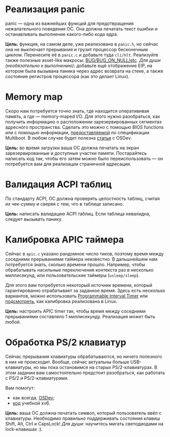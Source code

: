 # Реализация panic
panic — одна из важнейших функций для предотвращения нежалательного поведения ОС. Она должна печатать текст ошибки и останавливать выполнение какого-либо кода ядра.

**Цель:** функция, на самом деле, уже реализована в `panic.h`, но сейчас она не выключает прерывания и грузит процессор бесконечным циклом. Перенесите её в `panic.c` и добавьте туда `cli/hlt`. Реализуйте также полезные asset-like макросы: [BUG/BUG_ON_NULL/etc](https://github.com/carzil/KeltOS/blob/f6429b65a1170c5350d5b88329bb24537f044135/include/kernel/panic.h#L8). *Для души (необязательно к выполнению):* добавьте ещё отображение EIP, на котором была вызывана паника через адрес возврата на стеке, а также состояние регистров процессора (как это делает Linux).

# Memory map
Скоро нам потребуется точно знать, где находится оперативнвая память, а где — memory-maped I/O. Для этого нужно разобраться, как получить информацию о расположении зарезервированных сегментах адресного пространства. Сделать это можно с помощью BIOS functions или с помощью информации, [предоставляемой](https://www.gnu.org/software/grub/manual/multiboot/multiboot.html#Boot-information-format) по спецификации Multiboot. В любом случае будет полезна [статья](https://wiki.osdev.org/Detecting_Memory_(x86)) с OSDev.

**Цель:** во время загрузки ваша ОС должна печатать на экран зарезервированные и доступные участки памяти. Постарайтесь написать код так, чтобы его затем можно было переиспользовать — он потребуется вам для реализации страничной адресации.

# Валидация ACPI таблиц
По стандарту ACPI, ОС должна проверять целостность таблиц, считая их чек-сумму и сверяя с тем, что в таблице записано.

**Цель:** написать валидацию ACPI таблиц. Если таблица невалидна, следует вызывать панику.

# Калибровка APIC таймера
Сейчас в `apic.c` указано рандомное число тиков, поэтому время между соседними прерываниями таймера неизвестно. В дальшнейшем нам потребуется знать, сколько времени прошло. Например, чтобы обрабатывать насильные переключения контекста раз в несколько миллисекунд, или пользовательские таймеры (`usleep/sleep`).

Для этого вам потребуется некоторый источник времени, который гарантированно отрабатывает за заданное время. Здесь есть несколько вариантов, можно использовать [Programmable Interval Timer](https://wiki.osdev.org/Programmable_Interval_Timer) или [подсмотреть](https://github.com/torvalds/linux/blob/7cf726a59435301046250c42131554d9ccc566b8/arch/x86/kernel/apic/apic.c#L825), как калибровка реализована в Linux.

**Цель:** настроить APIC timer так, чтобы время между соседними прерываниями составляло 1 миллисекунду. Реализация может быть любой.

# Обработка PS/2 клавиатур
Сейчас прерывания клавиатуры обрабатываются, но ничего полезного в них не происходит. Вообще, сейчас актуальны больше USB-клавиатуры, но мы пока остановимся на старых PS/2-клавиатурах. В этом задании вам самостоятельно предстоит разобраться, как работать с PS/2 и PS/2-клавиатурами.

Вам помогут:
* как всегда, [OSDev](https://wiki.osdev.org/PS/2_Keyboard);
* [код](https://github.com/mit-pdos/xv6-public) учебной xv6.

**Цель:** ваша ОС должна печатать символ, который пользователь ввёл с клавиатуры. Необходимо правильно поддерживать состояния клавиш Shift, Alt, Ctrl и CapsLock! *Для души:* научитесь мигать светодиодами на lock-клавишах :).
